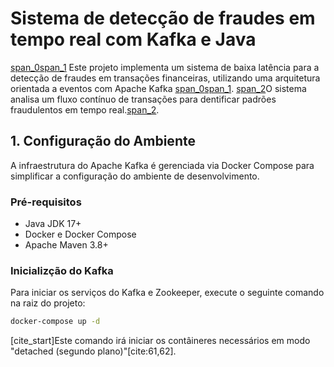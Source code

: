 # Sistema de detecção de fraudes em tempo real com Kafka e Java

  [span_0](start_span)[span_1](start_span) Este projeto implementa um sistema de baixa latência para a detecção de fraudes em transações financeiras, utilizando uma arquitetura orientada a eventos com Apache Kafka [span_0](end_span)[span_1](end_span). [span_2](start_span)O sistema analisa um fluxo contínuo de transações para dentificar padrões fraudulentos em tempo real.[span_2](end_span).

## 1. Configuração do Ambiente

A infraestrutura do Apache Kafka é gerenciada via Docker Compose para simplificar a configuração do ambiente de desenvolvimento.

### Pré-requisitos
- Java JDK 17+
- Docker e Docker Compose
- Apache Maven 3.8+

### Inicializção do Kafka
Para iniciar os serviços do Kafka e Zookeeper, execute o seguinte comando na raiz do projeto:

```bash
docker-compose up -d
```

[cite_start]Este comando irá iniciar os contâineres necessários em modo "detached (segundo plano)"[cite:61,62].
